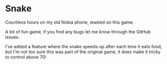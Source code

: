 # Snake
Countless hours on my old Nokia phone, wasted on this game.

A bit of fun game, if you find any bugs let me know through the GitHub issues.

I've added a feature where the snake speeds up after each time it eats food, but I'm not too sure this was part of the original game, it does make it tricky to control above 70!